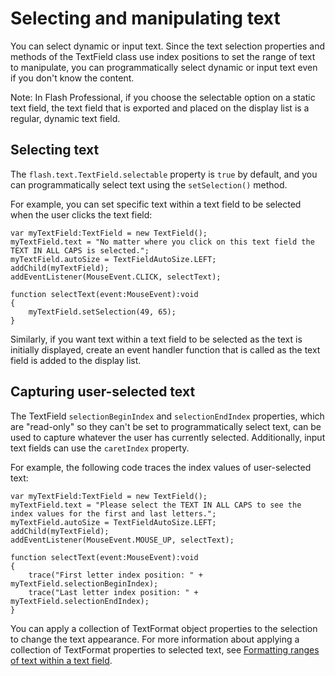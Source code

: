 # Selecting and manipulating text

You can select dynamic or input text. Since the text selection properties and
methods of the TextField class use index positions to set the range of text to
manipulate, you can programmatically select dynamic or input text even if you
don't know the content.

Note: In Flash Professional, if you choose the selectable option on a static
text field, the text field that is exported and placed on the display list is a
regular, dynamic text field.

## Selecting text

The `flash.text.TextField.selectable` property is `true` by default, and you can
programmatically select text using the `setSelection()` method.

For example, you can set specific text within a text field to be selected when
the user clicks the text field:

    var myTextField:TextField = new TextField();
    myTextField.text = "No matter where you click on this text field the TEXT IN ALL CAPS is selected.";
    myTextField.autoSize = TextFieldAutoSize.LEFT;
    addChild(myTextField);
    addEventListener(MouseEvent.CLICK, selectText);

    function selectText(event:MouseEvent):void
    {
    	myTextField.setSelection(49, 65);
    }

Similarly, if you want text within a text field to be selected as the text is
initially displayed, create an event handler function that is called as the text
field is added to the display list.

## Capturing user-selected text

The TextField `selectionBeginIndex` and `selectionEndIndex` properties, which
are "read-only" so they can't be set to programmatically select text, can be
used to capture whatever the user has currently selected. Additionally, input
text fields can use the `caretIndex` property.

For example, the following code traces the index values of user-selected text:

    var myTextField:TextField = new TextField();
    myTextField.text = "Please select the TEXT IN ALL CAPS to see the index values for the first and last letters.";
    myTextField.autoSize = TextFieldAutoSize.LEFT;
    addChild(myTextField);
    addEventListener(MouseEvent.MOUSE_UP, selectText);

    function selectText(event:MouseEvent):void
    {
    	trace("First letter index position: " + myTextField.selectionBeginIndex);
    	trace("Last letter index position: " + myTextField.selectionEndIndex);
    }

You can apply a collection of TextFormat object properties to the selection to
change the text appearance. For more information about applying a collection of
TextFormat properties to selected text, see
[Formatting ranges of text within a text field](./formatting-text.md#formatting-ranges-of-text-within-a-text-field).
